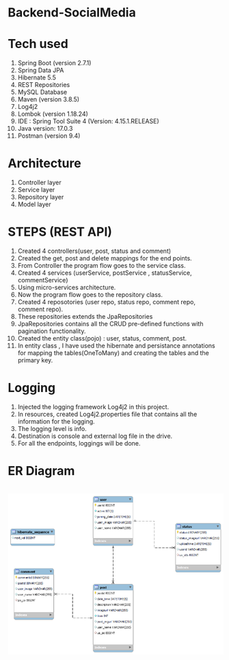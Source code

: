 # Backend-SocialMedia

# Tech used 
1.  Spring Boot (version 2.7.1)
2.  Spring Data JPA
3.  Hibernate 5.5
4.  REST Repositories 
5.  MySQL Database
6.  Maven (version 3.8.5)
7.  Log4j2
8.  Lombok (version 1.18.24)
9.  IDE : Spring Tool Suite 4 (Version: 4.15.1.RELEASE)
10.  Java version: 17.0.3
11. Postman (version 9.4)

# Architecture

1. Controller layer
2. Service layer 
3. Repository layer
4. Model layer

# STEPS (REST API)
1. Created 4 controllers(user, post, status and comment)
2. Created the get, post and delete mappings for the end points.
3. From Controller the program flow goes to the service class.
4. Created 4 services (userService, postService , statusService, commentService)
5. Using micro-services architecture.
6. Now the program flow goes to the repository class.
7. Created 4 reposotories (user repo, status repo, comment repo, comment repo).
8. These repositories extends the JpaRepositories
9. JpaRepositories contains all the CRUD pre-defined functions with pagination functionality.
10. Created the entity class(pojo) : user, status, comment, post.
11. In entity class , I have used the hibernate and persistance annotations for mapping the tables(OneToMany) and creating the tables and the primary key.

# Logging 
1. Injected the logging framework Log4j2 in this project.
2. In resources, created Log4j2.properties file that contains all the information for the logging.
3. The logging level is info.
4. Destination is console and external log file in the drive.
5. For all the endpoints, loggings will be done.

# ER Diagram
<br>
<img src ="https://github.com/RDHex/RevConnect_socialmedia-app/blob/main/backend/Entity-Relation.png">
